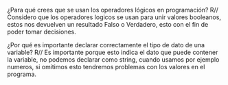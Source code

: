 ¿Para qué crees que se usan los operadores lógicos en programación?
R// Considero que los operadores logicos se usan para unir valores booleanos, estos nos devuelven un resultado Falso o Verdadero, esto con el fin de poder tomar decisiones.

¿Por qué es importante declarar correctamente el tipo de dato de una variable?
R// Es importante porque esto indica el dato que puede contener la variable, no podemos declarar como string, cuando usamos por ejemplo numeros, si omitimos esto tendremos problemas con los valores en el programa.

